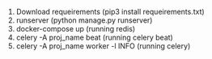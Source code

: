 1. Download requeirements (pip3 install requeirements.txt)
2. runserver (python manage.py runserver)
3. docker-compose up (running redis)
4. celery -A proj_name beat (running celery beat)
5. celery -A proj_name worker -l INFO (running celery)

